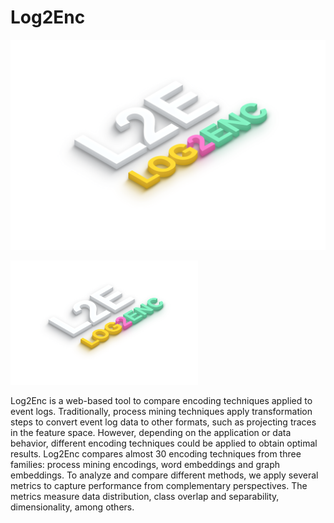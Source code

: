 # Log2Enc

![](https://github.com/Forels/Log2Enc/blob/main/images/l2e.png)

<img src="https://github.com/Forels/Log2Enc/blob/main/images/l2e.png" width="300"/>

Log2Enc is a web-based tool to compare encoding techniques applied to event logs. Traditionally, process mining techniques apply transformation steps to convert event log data to other formats, such as projecting traces in the feature space. However, depending on the application or data behavior, different encoding techniques could be applied to obtain optimal results. Log2Enc compares almost 30 encoding techniques from three families: process mining encodings, word embeddings and graph embeddings. To analyze and compare different methods, we apply several metrics to capture performance from complementary perspectives. The metrics measure data distribution, class overlap and separability, dimensionality, among others. 
